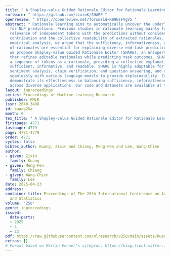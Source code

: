 ```yaml
---
title: " A Shapley-value Guided Rationale Editor for Rationale Learning "
software: " https://github.com/zixinK/SHARE "
openreview: " https://openreview.net/forum?id=R89NsFVgV5 "
abstract: " Rationale learning aims to automatically uncover the underlying explanations
  for NLP predictions. Previous studies in rationale learning mainly focus on the
  relevance of independent tokens with the predictions without considering their marginal
  contribution and the collective readability of extracted rationales. Through an
  empirical analysis, we argue that the sufficiency, informativeness, and readability
  of rationales are essential for explaining diverse end-task predictions. Accordingly,
  we propose Shapley-value Guided Rationale Editor (SHARE), an unsupervised approach
  that refines editable rationales while predicting task outcomes. SHARE extracts
  a sequence of tokens as a rationale, providing a collective explanation that is
  sufficient, informative, and readable. SHARE is highly adaptable for tasks like
  sentiment analysis, claim verification, and question answering, and can integrate
  seamlessly with various language models to provide explainability. Extensive experiments
  demonstrate its effectiveness in balancing sufficiency, informativeness, and readability
  across diverse applications. Our code and datasets are available at \\url{https://github.com/zixinK/SHARE.} "
layout: inproceedings
series: Proceedings of Machine Learning Research
publisher: PMLR
issn: 2640-3498
id: kuang25a
month: 0
tex_title: " A Shapley-value Guided Rationale Editor for Rationale Learning "
firstpage: 4771
lastpage: 4779
page: 4771-4779
order: 4771
cycles: false
bibtex_author: Kuang, Zixin and Chiang, Meng-Fen and Lee, Wang-Chien
author:
- given: Zixin
  family: Kuang
- given: Meng-Fen
  family: Chiang
- given: Wang-Chien
  family: Lee
date: 2025-04-23
address:
container-title: Proceedings of The 28th International Conference on Artificial Intelligence
  and Statistics
volume: '258'
genre: inproceedings
issued:
  date-parts:
  - 2025
  - 4
  - 23
pdf: https://raw.githubusercontent.com/mlresearch/v258/main/assets/kuang25a/kuang25a.pdf
extras: []
# Format based on Martin Fenner's citeproc: https://blog.front-matter.io/posts/citeproc-yaml-for-bibliographies/
---
```

